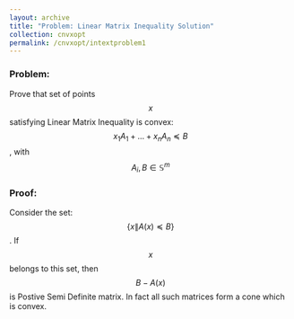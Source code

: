 ```yaml
---
layout: archive
title: "Problem: Linear Matrix Inequality Solution"
collection: cnvxopt
permalink: /cnvxopt/intextproblem1
---
```

### Problem:
Prove that set of points $$x$$ satisfying Linear Matrix Inequality is convex: $$x_1 A_1 + \dots + x_n A_n \preceq B$$, with $$A_i , B \in \mathbb{S}^m$$
### Proof: 
Consider the set: $$\{x\| A(x) \preceq B\}$$. If $$x$$ belongs to this set, then $$B-A(x)$$ is Postive Semi Definite matrix. In fact all such matrices form a cone which is convex. 
